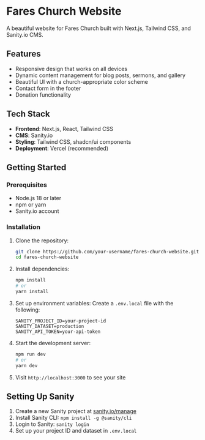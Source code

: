 # Fares Church Website

A beautiful website for Fares Church built with Next.js, Tailwind CSS, and Sanity.io CMS.

## Features

- Responsive design that works on all devices
- Dynamic content management for blog posts, sermons, and gallery
- Beautiful UI with a church-appropriate color scheme
- Contact form in the footer
- Donation functionality

## Tech Stack

- **Frontend**: Next.js, React, Tailwind CSS
- **CMS**: Sanity.io
- **Styling**: Tailwind CSS, shadcn/ui components
- **Deployment**: Vercel (recommended)

## Getting Started

### Prerequisites

- Node.js 18 or later
- npm or yarn
- Sanity.io account

### Installation

1. Clone the repository:
   ```bash
   git clone https://github.com/your-username/fares-church-website.git
   cd fares-church-website
   ```

2. Install dependencies:
   ```bash
   npm install
   # or
   yarn install
   ```

3. Set up environment variables:
   Create a `.env.local` file with the following:
   ```
   SANITY_PROJECT_ID=your-project-id
   SANITY_DATASET=production
   SANITY_API_TOKEN=your-api-token
   ```

4. Start the development server:
   ```bash
   npm run dev
   # or
   yarn dev
   ```

5. Visit `http://localhost:3000` to see your site

## Setting Up Sanity

1. Create a new Sanity project at [sanity.io/manage](https://www.sanity.io/manage)
2. Install Sanity CLI: `npm install -g @sanity/cli`
3. Login to Sanity: `sanity login`
4. Set up your project ID and dataset in `.env.local`

